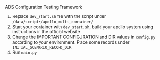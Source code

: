 ADS Configuration Testing Framework

1. Replace `dev_start.sh` file with the script under `/data/scripts/apollo_multi_container/`
2. Start your container with `dev_start.sh`, build your apollo system using instructions in the official website
3. Change the IMPORTANT CONFIGURATION and DIR values in `config.py` according to your environment. Place some records under `INITIAL_SCENARIO_RECORD_DIR`
4. Run `main.py`